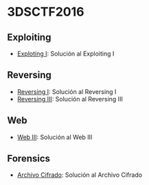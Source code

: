 # 3DSCTF2016

## Exploiting

- [Exploting I](https://github.com/g4ngli0s/CTF/blob/master/CTFCiberseg17/ExploitingI.md): Solución al Exploiting I

## Reversing

- [Reversing I](https://github.com/g4ngli0s/CTF/blob/master/CTFCiberseg17/ReversingI.md): Solución al Reversing I
- [Reversing III](https://github.com/g4ngli0s/CTF/blob/master/CTFCiberseg17/ReversingIII.md): Solución al Reversing III

## Web

- [Web III](https://github.com/g4ngli0s/CTF/blob/master/CTFCiberseg17/WEB%20III): Solución al Web III

## Forensics

- [Archivo Cifrado](https://github.com/g4ngli0s/CTF/blob/master/CTFCiberseg17/Archivo%20cifrado.md): Solución al Archivo Cifrado



